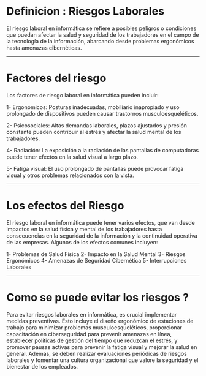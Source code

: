# Definicion : Riesgos Laborales 


El riesgo laboral en informática se refiere a posibles peligros o condiciones que puedan afectar la salud y seguridad de los trabajadores en el campo de la tecnología de la información, abarcando desde problemas ergonómicos hasta amenazas cibernéticas.

***
# Factores del riesgo

Los factores de riesgo laboral en informática pueden incluir:

  1- Ergonómicos: Posturas inadecuadas, mobiliario inapropiado y uso prolongado de dispositivos pueden causar trastornos musculoesqueléticos.

  2- Psicosociales: Altas demandas laborales, plazos ajustados y presión constante pueden contribuir al estrés y afectar la salud mental de los trabajadores.

  4- Radiación: La exposición a la radiación de las pantallas de computadoras puede tener efectos en la salud visual a largo plazo.

5-  Fatiga visual: El uso prolongado de pantallas puede provocar fatiga visual y otros problemas relacionados con la vista.
***
# Los efectos del Riesgo 

El riesgo laboral en informática puede tener varios efectos, que van desde impactos en la salud física y mental de los trabajadores hasta consecuencias en la seguridad de la información y la continuidad operativa de las empresas. Algunos de los efectos comunes incluyen:

    
1- Problemas de Salud Física
2- Impacto en la Salud Mental
  3- Riesgos Ergonómicos
    4- Amenazas de Seguridad Cibernética
   5- Interrupciones Laborales
   
***
# Como se puede evitar los riesgos ?

Para evitar riesgos laborales en informática, es crucial implementar medidas preventivas. Esto incluye el diseño ergonómico de estaciones de trabajo para minimizar problemas musculoesqueléticos, proporcionar capacitación en ciberseguridad para prevenir amenazas en línea, establecer políticas de gestión del tiempo que reduzcan el estrés, y promover pausas activas para prevenir la fatiga visual y mejorar la salud en general. Además, se deben realizar evaluaciones periódicas de riesgos laborales y fomentar una cultura organizacional que valore la seguridad y el bienestar de los empleados.










